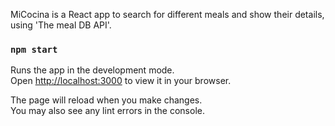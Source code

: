 MiCocina is a React app to search for different meals and show their details, using 'The meal DB API'.

### `npm start`

Runs the app in the development mode.\
Open [http://localhost:3000](http://localhost:3000) to view it in your browser.

The page will reload when you make changes.\
You may also see any lint errors in the console.
